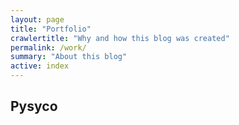 ```yaml
---
layout: page
title: "Portfolio"
crawlertitle: "Why and how this blog was created"
permalink: /work/
summary: "About this blog"
active: index
---
```


## Pysyco

